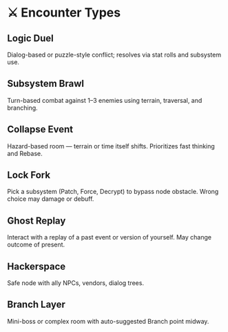 # ⚔️ Encounter Types

## Logic Duel
Dialog-based or puzzle-style conflict; resolves via stat rolls and subsystem use.

## Subsystem Brawl
Turn-based combat against 1–3 enemies using terrain, traversal, and branching.

## Collapse Event
Hazard-based room — terrain or time itself shifts. Prioritizes fast thinking and Rebase.

## Lock Fork
Pick a subsystem (Patch, Force, Decrypt) to bypass node obstacle. Wrong choice may damage or debuff.

## Ghost Replay
Interact with a replay of a past event or version of yourself. May change outcome of present.

## Hackerspace
Safe node with ally NPCs, vendors, dialog trees.

## Branch Layer
Mini-boss or complex room with auto-suggested Branch point midway.

